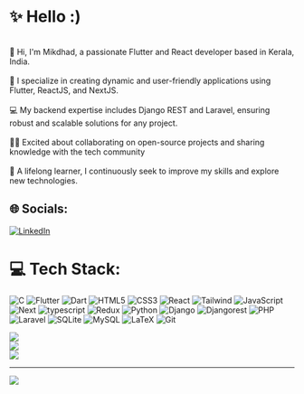 # ✨ Hello :)
<br>👋 Hi, I'm Mikdhad, a passionate Flutter and React developer based in Kerala, India.<br> <br>📱 I specialize in creating dynamic and user-friendly applications using Flutter, ReactJS, and NextJS.<br> <br>💻 My backend expertise includes Django REST and Laravel, ensuring robust and scalable solutions for any project.<br> <br>🤝🏼  Excited about collaborating on open-source projects and sharing knowledge with the tech community<br> <br>🚀 A lifelong learner, I continuously seek to improve my skills and explore new technologies.

## 🌐 Socials:
[![LinkedIn](https://img.shields.io/badge/LinkedIn-%230077B5.svg?logo=linkedin&logoColor=white)](https://linkedin.com/in/https://www.linkedin.com/in/hibamariyamn/) 

# 💻 Tech Stack:
![C](https://img.shields.io/badge/c-%2300599C.svg?style=for-the-badge&logo=c&logoColor=white) 
 ![Flutter](https://img.shields.io/badge/Flutter-%2302569B.svg?style=for-the-badge&logo=Flutter&logoColor=white)
 ![Dart](https://img.shields.io/badge/dart-%230175C2.svg?style=for-the-badge&logo=dart&logoColor=white) 
 ![HTML5](https://img.shields.io/badge/html5-%23E34F26.svg?style=for-the-badge&logo=html5&logoColor=white)
 ![CSS3](https://img.shields.io/badge/css3-%231572B6.svg?style=for-the-badge&logo=css3&logoColor=white)
 ![React](https://img.shields.io/badge/REACT-green?style=for-the-badge&logo=react&logoColor=white&logoSize=auto)
 ![Tailwind](https://img.shields.io/badge/TAIWIND-white?style=for-the-badge&logo=tailwindcss&logoColor=blue&logoSize=auto) 
 ![JavaScript](https://img.shields.io/badge/javascript-%23323330.svg?style=for-the-badge&logo=javascript&logoColor=%23F7DF1E)
 ![Next](https://img.shields.io/badge/NEXT_JS-%23968f8f?style=for-the-badge&logo=nextdotjs&logoColor=black&logoSize=auto)
 ![typescript](https://img.shields.io/badge/TYPESCRIPT-%23F5F5DC?style=for-the-badge&logo=typescript&logoColor=blue&logoSize=auto)
 ![Redux](https://img.shields.io/badge/REDUX-%23e82315?style=for-the-badge&logo=redux&logoSize=auto)
![Python](https://img.shields.io/badge/python-3670A0?style=for-the-badge&logo=python&logoColor=ffdd54) 
![Django](https://img.shields.io/badge/django-%23092E20.svg?style=for-the-badge&logo=django&logoColor=white) 
![Djangorest](https://img.shields.io/badge/Django_Rest-%23968f8f?style=for-the-badge&logo=django&logoSize=auto)
![PHP](https://img.shields.io/badge/php-%23777BB4.svg?style=for-the-badge&logo=php&logoColor=white) 
![Laravel](https://img.shields.io/badge/LARAVEL-%23333333?style=for-the-badge&logo=laravel&logoSize=auto)
![SQLite](https://img.shields.io/badge/sqlite-%2307405e.svg?style=for-the-badge&logo=sqlite&logoColor=white)
![MySQL](https://img.shields.io/badge/mysql-%2300000f.svg?style=for-the-badge&logo=mysql&logoColor=white)
![LaTeX](https://img.shields.io/badge/latex-%23008080.svg?style=for-the-badge&logo=latex&logoColor=white) 
![Git](https://img.shields.io/badge/Git-%231E90FF?style=for-the-badge&logo=git&logoSize=auto)


 
![](https://github-readme-stats.vercel.app/api?username=Mikku32&theme=dark&hide_border=false&include_all_commits=false&count_private=false)<br/>
![](https://github-readme-streak-stats.herokuapp.com/?user=Mikku32&theme=dark&hide_border=false)<br/>
![](https://github-readme-stats.vercel.app/api/top-langs/?username=Mikku32&theme=dark&hide_border=false&include_all_commits=false&count_private=false&layout=compact)

---
[![](https://visitcount.itsvg.in/api?id=Mikku32&icon=0&color=0)](https://visitcount.itsvg.in)

<!-- Proudly created with GPRM ( https://gprm.itsvg.in ) -->
